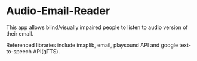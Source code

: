 # Audio-Email-Reader
This app allows blind/visually impaired people to listen to audio version of their email.

Referenced libraries include imaplib, email, playsound API and google text-to-speech API(gTTS).
